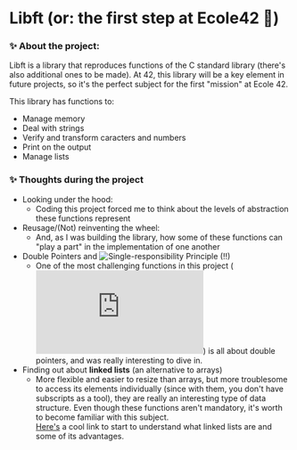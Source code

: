 # Libft (or: the first step at Ecole42 🥁)

### ✨ About the project:  
Libft is a library that reproduces functions of the C standard library (there's also additional ones to be made). At 42, this library will be a key element in future projects, so it's the perfect subject for the first "mission" at Ecole 42.    
  
This library has functions to:  
- Manage memory  
- Deal with strings  
- Verify and transform caracters and numbers  
- Print on the output  
- Manage lists  

### ✨ Thoughts during the project  
- Looking under the hood:   
  - Coding this project forced me to think about the levels of abstraction these functions represent  
- Reusage/(Not) reinventing the wheel:  
  - And, as I was building the library, how some of these functions can "play a part" in the implementation of one another    
- Double Pointers and ![Single-responsibility Principle](https://en.wikipedia.org/wiki/Single-responsibility_principle) (!!)  
  - One of the most challenging functions in this project (![ft_split](https://github.com/Leticia-Franca/Libft/blob/main/ft_split.c)) is all about double pointers, and was really interesting to dive in.  
- Finding out about **linked lists** (an alternative to arrays)  
  -  More flexible and easier to resize than arrays, but more troublesome to access its elements individually (since with them, you don't have subscripts as a tool), they are really an interesting type of data structure. Even though these functions aren't mandatory, it's worth to become familiar with this subject.  
[Here's](https://www.geeksforgeeks.org/linked-list-set-1-introduction/) a cool link to start to understand what linked lists are and some of its advantages.  
